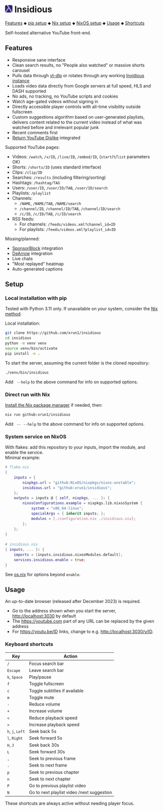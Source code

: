 # ![Logo](./logo.png) Insidious

[Features](#features) ⬥
[pip setup](#local-installation-with-pip) ⬥
[Nix setup](#direct-run-with-nix) ⬥
[NixOS setup](#system-service-on-nixos) ⬥
[Usage](#usage) ⬥
[Shortcuts](#keyboard-shortcuts)

Self-hosted alternative YouTube front-end.


## Features

- Responsive sane interface
- Clean search results, no "People also watched" or massive shorts carousel
- Pulls data through [yt-dlp](https://github.com/yt-dlp/yt-dlp) or rotates
  through any working [Invidious instance](https://docs.invidious.io/instances)
- Loads video data directly from Google servers at full speed,
  HLS and DASH supported
- No ads, no tracking, no YouTube scripts and cookies
- Watch age-gated videos without signing in
- Directly accessible player controls with all-time visibility
  outside fullscreen
- Custom suggestions algorithm based on user-generated playlists, delivers
  content related to the current video instead of what was watched before
  and irrelevant popular junk
- Recent comments first
- [Return YouTube Dislike](https://returnyoutubedislike.com/) integrated

Supported YouTube pages:

- Videos: `/watch`, `/v/ID`, `/live/ID`, `/embed/ID`, (`start`/`t`/`list` parameters OK)
- Shorts: `/shorts/ID` (uses standard interface)
- Clips: `/clip/ID`
- Searches: `/results` (including filtering/sorting)
- Hashtags: `/hashtag/TAG`
- Users: `/user/ID`, `/user/ID/TAB`, `/user/ID/search`
- Playlists: `/playlist`
- Channels:
    - `/NAME`, `/NAME/TAB`, `/NAME/search`
    - `/channel/ID`, `/channel/ID/TAB`, `/channel/ID/search`
    - `/c/ID`, `/c/ID/TAB`, `/c/ID/search`
- RSS feeds:
    - For channels: `/feeds/videos.xml?channel_id=ID`
    - For playlists: `/feeds/videos.xml?playlist_id=ID`

Missing/planned:

- [SponsorBlock](https://sponsor.ajay.app/) integration
- [DeArrow](https://dearrow.ajay.app/) integration
- Live chats
- "Most replayed" heatmap
- Auto-generated captions


## Setup

### Local installation with pip

Tested with Python 3.11 only. If unavailable on your system, 
consider the [Nix method](#direct-run-with-nix).

Local installation:

```sh
git clone https://github.com/xrun1/insidious
cd insidious
python -m venv venv
source venv/bin/activate
pip install -e .
```

To start the server, assuming the current folder is the cloned repository:
```sh
./venv/bin/insidious
```

Add ` --help` to the above command for info on supported options.

### Direct run with Nix

[Install the Nix package manager](https://github.com/DeterminateSystems/nix-installer)
if needed, then:
```sh
nix run github:xrun1/insidious
```

Add ` -- --help` to the above command for info on supported options.

### System service on NixOS

With flakes: add this repository to your inputs, import the module, and enable
the service.  
Minimal example:

```nix
# flake.nix
{
    inputs = {
        nixpkgs.url = "github:NixOS/nixpkgs/nixos-unstable";
        insidious.url = "github:xrun1/insidious";
    };
    outputs = inputs @ { self, nixpkgs, ... }: {
        nixosConfigurations.example = nixpkgs.lib.nixosSystem {
            system = "x86_64-linux";
            specialArgs = { inherit inputs; };
            modules = [./configuration.nix ./insidious.nix];
        };
    };
}

# insidious.nix
{ inputs, ... }: {
    imports = [inputs.insidious.nixosModules.default];
    services.insidious.enable = true;
}
```

See [os.nix](./os.nix) for options beyond `enable`.


## Usage

An up-to-date browser (released after December 2023) is required.

- Go to the address shown when you start the server, <http://localhost:3030> by
default
- The <https://youtube.com> part of any URL can be replaced by the
  given address 
- For <https://youtu.be/ID> links, change to e.g. <http://localhost:3030/v/ID>.


### Keyboard shortcuts

Key | Action
--- | ---
`/` | Focus search bar
`Escape` | Leave search bar
`k`, `Space` | Play/pause
`f` | Toggle fullscreen
`c` | Toggle subtitles if available
`m` | Toggle mute
`-` | Reduce volume 
`+` | Increase volume 
`<` | Reduce playback speed
`>` | Increase playback speed
`h`, `j`, `Left` | Seek back 5s
`l`, `Right` | Seek forward 5s
`H`, `J` | Seek back 30s
`L` | Seek forward 30s
`,` | Seek to previous frame
`.` | Seek to next frame
`p` | Seek to previous chapter
`n` | Seek to next chapter
`P` | Go to previous playlist video
`N` | Go to next playlist video /next suggestion 

These shortcuts are always active without needing player focus.
